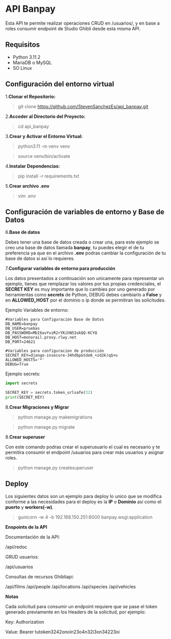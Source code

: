 # API Banpay

Esta API te permite realizar operaciones CRUD en /usuarios/, y en base a roles consumir endpoint de Studio Ghibli desde esta misma API.

## Requisitos

- Python 3.11.2
- MariaDB o MySQL
- SO Linux

## Configuración del entorno virtual

1.**Clonar el Repositorio:**

> git clone https://github.com/StevenSanchezEs/api_banpay.git

2.**Acceder al Directorio del Proyecto:**

> cd api_banpay

3.**Crear y Activar el Entorno Virtual:**

> python3.11 -m venv venv

> source venv/bin/activate

4.**Instalar Dependencias:**

> pip install -r requirements.txt

5.**Crear archivo .env**
> vim .env

## Configuración de variables de entorno y Base de Datos

6.**Base de datos**

Debes tener una base de datos creada o crear una, para este ejemplo se creo una base de datos llamada **banpay**, tu puedes elegir el de tu preferencia ya que en el archivo **.env** podras cambiar la configuración de tu base de datos si así lo requieres.

7.**Configurar variables de entorno para producción**

Los datos presentados a continuación son unicamente para representar un ejemplo, tienes que remplazar los valores por tus propias credenciales, el **SECRET KEY** es muy importante que lo cambies por uno generado por herramientas como **secrets** de Python, DEBUG debes cambiarlo a **False** y en **ALLOWED_HOST** por el dominio o ip donde se permitiran las solicitudes.

Ejemplo Variables de entorno:

	#Variables para Configuración Base de Datos
	DB_NAME=banpay
	DB_USER=pruebas
	DB_PASSWORD=MbI6avYvzR2rYKihN5IokQQ-KCYQ
	DB_HOST=monorail.proxy.rlwy.net
	DB_PORT=24621
	
	#Variables para configuracion de producción
	SECRET_KEY=django-insecure-34hdbp&tde8_+zd2k)q$+u
	ALLOWED_HOSTS='*'
	DEBUG=True

Ejemplo secrets:
```python
import secrets

SECRET_KEY = secrets.token_urlsafe(32)
print(SECRET_KEY)
```

8.**Crear Migraciones y Migrar**

> python manage.py makemigrations

> python manage.py migrate

8.**Crear superuser**

Con este comando podras crear el superusuario el cual es necesario y te permitira consumir el endpoint /usuarios para crear más usuarios y asignar roles.
> python manage.py createsuperuser

## Deploy
Los siguientes datos son un ejemplo para deploy lo unico que se modifica conforme a las necesidades para el deploy es la **IP** o **Dominio** así como el **puerto** y **workers(-w)**.

> gunicorn -w 4 -b 192.168.150.251:8000 banpay.wsgi:application

**Enspoints de la API**

Documentación de la API: 

/api/redoc

GRUD usuarios: 

/api/usuarios

Consultas de recursos Ghibliapi: 

/api/films
/api/people
/api/locations
/api/species
/api/vehicles

**Notas**

Cada solicitud para consumir un endpoint requiere que se pase el token generado previamente en los Headers de la solicitud, por ejemplo:


Key: Authorization

Value: Bearer tutoken3242onoin23o4n32i3on34223oi
